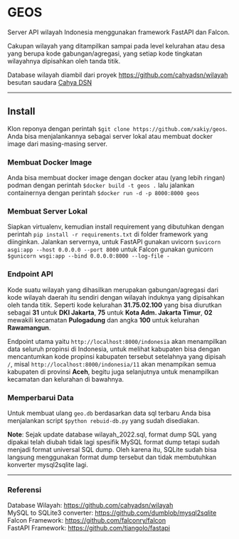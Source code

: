 # GEOS

Server API wilayah Indonesia menggunakan
framework FastAPI dan Falcon.

Cakupan wilayah yang ditampilkan sampai pada level kelurahan atau desa yang berupa kode gabungan/agregasi, yang setiap kode tingkatan wilayahnya dipisahkan oleh tanda titik.

Database wilayah diambil dari proyek https://github.com/cahyadsn/wilayah besutan saudara [Cahya DSN](https://github.com/cahyadsn)

---
## Install

Klon reponya dengan perintah `$git clone https://github.com/xakiy/geos`.
Anda bisa menjalankannya sebagai server lokal atau membuat docker image dari masing-masing server.

### Membuat Docker Image
Anda bisa membuat docker image dengan docker atau (yang lebih ringan) podman
dengan perintah
`$docker build -t geos .`
lalu jalankan containernya dengan perintah
`$docker run -d -p 8000:8000 geos`


### Membuat Server Lokal
Siapkan virtualenv, kemudian install requirement yang dibutuhkan dengan perintah `pip install -r requirements.txt` di folder framework yang diinginkan.
Jalankan servernya, untuk FastAPI gunakan uvicorn
`$uvicorn asgi:app --host 0.0.0.0 --port 8000`
untuk Falcon gunakan gunicorn
`$gunicorn wsgi:app --bind 0.0.0.0:8000 --log-file -`

### Endpoint API
Kode suatu wilayah yang dihasilkan merupakan gabungan/agregasi dari kode wilayah daerah itu sendiri dengan wilayah induknya yang dipisahkan oleh tanda titik. Seperti kode kelurahan **31.75.02.100** yang bisa diurutkan sebagai **31** untuk **DKI Jakarta**, **75** untuk **Kota Adm. Jakarta Timur**, **02** mewakili kecamatan **Pulogadung** dan angka **100** untuk kelurahan **Rawamangun**.

Endpoint utama yaitu `http://localhost:8000/indonesia`
akan menampilkan data seluruh propinsi di Indonesia, untuk melihat kabupaten bisa dengan mencantumkan kode propinsi kabupaten tersebut setelahnya yang dipisah `/`, misal
`http://localhost:8000/indonesia/11` akan menampikan semua kabupaten di provinsi **Aceh**, begitu juga selanjutnya untuk menampilkan kecamatan dan kelurahan di bawahnya.

### Memperbarui Data
Untuk membuat ulang `geo.db` berdasarkan data sql terbaru Anda bisa menjalankan script `$python rebuid-db.py` yang sudah disediakan.

**Note**:
Sejak update database wilayah_2022.sql, format dump SQL yang dipakai telah diubah tidak
lagi spesifik MySQL format dump tetapi sudah menjadi format universal SQL dump.
Oleh karena itu, SQLite sudah bisa langsung menggunakan format dump tersebut dan
tidak membutuhkan konverter mysql2sqlite lagi.

---
### Referensi
Database Wilayah: https://github.com/cahyadsn/wilayah \
MySQL to SQLite3 converter: https://github.com/dumblob/mysql2sqlite \
Falcon Framework: https://github.com/falconry/falcon \
FastAPI Framework: https://github.com/tiangolo/fastapi
